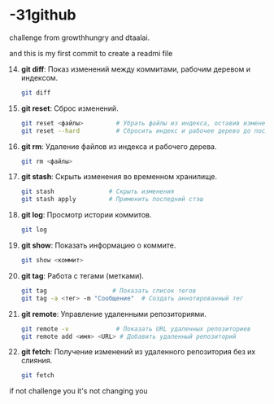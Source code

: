 # -31github
challenge from growthhungry and dtaalai. 

and this is my first commit to create a readmi file



14. **git diff**: Показ изменений между коммитами, рабочим деревом и индексом.

    ```bash
    git diff
    ```

15. **git reset**: Сброс изменений.

    ```bash
    git reset <файлы>         # Убрать файлы из индекса, оставив изменения в рабочем дереве
    git reset --hard          # Сбросить индекс и рабочее дерево до последнего коммита
    ```

16. **git rm**: Удаление файлов из индекса и рабочего дерева.

    ```bash
    git rm <файлы>
    ```

17. **git stash**: Скрыть изменения во временном хранилище.

    ```bash
    git stash               # Скрыть изменения
    git stash apply         # Применить последний стэш
    ```

18. **git log**: Просмотр истории коммитов.

    ```bash
    git log
    ```

19. **git show**: Показать информацию о коммите.

    ```bash
    git show <коммит>
    ```

20. **git tag**: Работа с тегами (метками).

    ```bash
    git tag                  # Показать список тегов
    git tag -a <тег> -m "Сообщение"  # Создать аннотированный тег
    ```

21. **git remote**: Управление удаленными репозиториями.

    ```bash
    git remote -v             # Показать URL удаленных репозиториев
    git remote add <имя> <URL> # Добавить удаленный репозиторий
    ```

22. **git fetch**: Получение изменений из удаленного репозитория без их слияния.

    ```bash
    git fetch
    ```


if not challenge you it's not changing you


